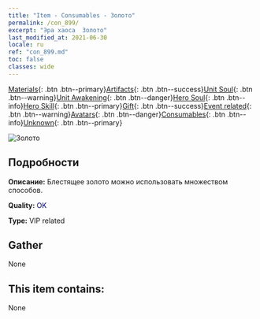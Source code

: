 ```yaml
---
title: "Item - Consumables - Золото"
permalink: /con_899/
excerpt: "Эра хаоса  Золото"
last_modified_at: 2021-06-30
locale: ru
ref: "con_899.md"
toc: false
classes: wide
---
```

 [Materials](/ItemsRU/){: .btn .btn--primary}[Artifacts](/ItemsRU/Artifacts/){: .btn .btn--success}[Unit Soul](/ItemsRU/UnitSoul/){: .btn .btn--warning}[Unit Awakening](/ItemsRU/UnitAwakening/){: .btn .btn--danger}[Hero Soul](/ItemsRU/HeroSoul/){: .btn .btn--info}[Hero Skill](/ItemsRU/HeroSkill/){: .btn .btn--primary}[Gift](/ItemsRU/Gift/){: .btn .btn--success}[Event related](/ItemsRU/Events/){: .btn .btn--warning}[Avatars](/ItemsRU/Avatars/){: .btn .btn--danger}[Consumables](/ItemsRU/Consumables/){: .btn .btn--info}[Unknown](/ItemsRU/Unknown/){: .btn .btn--primary}

 ![Золото](/images/t/i_103.png)

## Подробности
 **Описание:** Блестящее золото можно использовать множеством способов.

 **Quality:** <span style="color: #000080">OK</span>

 **Type:** VIP related

## Gather

  None

## This item contains:

  None

